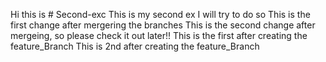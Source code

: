 Hi this is # Second-exc This is my second ex
I will try to do so
This is the first change after mergering the branches
This is the second change after mergeing, so please check it out later!!
This is the first after creating the feature_Branch
This is 2nd after creating the feature_Branch
